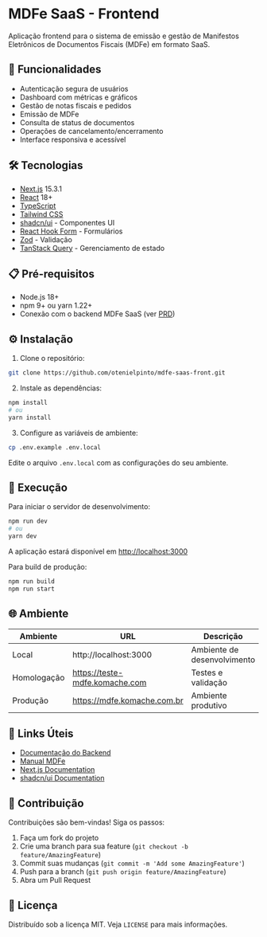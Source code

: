 # MDFe SaaS - Frontend

Aplicação frontend para o sistema de emissão e gestão de Manifestos Eletrônicos de Documentos Fiscais (MDFe) em formato SaaS.

## 🚀 Funcionalidades

- Autenticação segura de usuários
- Dashboard com métricas e gráficos
- Gestão de notas fiscais e pedidos
- Emissão de MDFe
- Consulta de status de documentos
- Operações de cancelamento/encerramento
- Interface responsiva e acessível

## 🛠 Tecnologias

- [Next.js](https://nextjs.org/) 15.3.1
- [React](https://react.dev/) 18+
- [TypeScript](https://www.typescriptlang.org/)
- [Tailwind CSS](https://tailwindcss.com/)
- [shadcn/ui](https://ui.shadcn.com/) - Componentes UI
- [React Hook Form](https://react-hook-form.com/) - Formulários
- [Zod](https://zod.dev/) - Validação
- [TanStack Query](https://tanstack.com/query/latest) - Gerenciamento de estado

## 📋 Pré-requisitos

- Node.js 18+
- npm 9+ ou yarn 1.22+
- Conexão com o backend MDFe SaaS (ver [PRD](./doc/prd.txt))

## ⚙️ Instalação

1. Clone o repositório:

```bash
git clone https://github.com/otenielpinto/mdfe-saas-front.git
```

2. Instale as dependências:

```bash
npm install
# ou
yarn install
```

3. Configure as variáveis de ambiente:

```bash
cp .env.example .env.local
```

Edite o arquivo `.env.local` com as configurações do seu ambiente.

## 🏃 Execução

Para iniciar o servidor de desenvolvimento:

```bash
npm run dev
# ou
yarn dev
```

A aplicação estará disponível em [http://localhost:3000](http://localhost:3000)

Para build de produção:

```bash
npm run build
npm run start
```

## 🌐 Ambiente

| Ambiente    | URL                            | Descrição                   |
| ----------- | ------------------------------ | --------------------------- |
| Local       | http://localhost:3000          | Ambiente de desenvolvimento |
| Homologação | https://teste-mdfe.komache.com | Testes e validação          |
| Produção    | https://mdfe.komache.com.br    | Ambiente produtivo          |

## 🔗 Links Úteis

- [Documentação do Backend](./doc/prd.txt)
- [Manual MDFe](https://dfe-portal.svrs.rs.gov.br/Mdfe)
- [Next.js Documentation](https://nextjs.org/docs)
- [shadcn/ui Documentation](https://ui.shadcn.com/docs)

## 🤝 Contribuição

Contribuições são bem-vindas! Siga os passos:

1. Faça um fork do projeto
2. Crie uma branch para sua feature (`git checkout -b feature/AmazingFeature`)
3. Commit suas mudanças (`git commit -m 'Add some AmazingFeature'`)
4. Push para a branch (`git push origin feature/AmazingFeature`)
5. Abra um Pull Request

## 📄 Licença

Distribuído sob a licença MIT. Veja `LICENSE` para mais informações.
